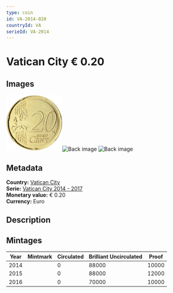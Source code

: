 ```yaml
---
type: coin
id: VA-2014-020
countryId: VA
serieId: VA-2014
---
```


# Vatican City € 0.20

## Images

<img src="../../../img/common-2007-020.png" height="150" alt="Front image"><img src="img/vatican city-2014-020.png" height="150" alt="Back image">     ![Back image]()

## Metadata

**Country:** [Vatican City](../index.md)\
**Serie:** [Vatican City 2014 - 2017](index.md)\
**Monetary value:** € 0.20\
**Currency:** Euro

## Description


## Mintages

| Year | Mintmark | Circulated | Brilliant Uncirculated | Proof |
| ---- | -------- | ---------- | ---------------------- | ----- |
| 2014 |  | 0| 88000 | 10000 |
| 2015 |  | 0| 88000 | 12000 |
| 2016 |  | 0| 70000 | 10000 |
